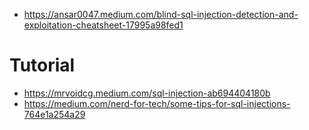 - https://ansar0047.medium.com/blind-sql-injection-detection-and-exploitation-cheatsheet-17995a98fed1

# Tutorial
- https://mrvoidcg.medium.com/sql-injection-ab694404180b
- https://medium.com/nerd-for-tech/some-tips-for-sql-injections-764e1a254a29
